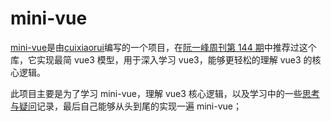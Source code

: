 # mini-vue

[mini-vue](https://github.com/cuixiaorui/mini-vue)是由[cuixiaorui](https://github.com/cuixiaorui)编写的一个项目，在[阮一峰周刊第 144 期](https://www.ruanyifeng.com/blog/2021/01/weekly-issue-144.html)中推荐过这个库，它实现最简 vue3 模型，用于深入学习 vue3，能够更轻松的理解 vue3 的核心逻辑。

此项目主要是为了学习 mini-vue，理解 vue3 核心逻辑，以及学习中的一些[思考与疑问](https://github.com/shellingfordly/mini-vue/blob/main/docs/think.md)记录，最后自己能够从头到尾的实现一遍 mini-vue；
